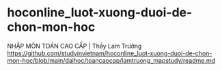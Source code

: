 # hoconline_luot-xuong-duoi-de-chon-mon-hoc


NHẬP MÔN TOÁN CAO CẤP | Thầy Lam Trường https://github.com/studyinvietnam/hoconline_luot-xuong-duoi-de-chon-mon-hoc/blob/main/daihoc/toancaocap/lamtruong_mapstudy/readme.md
